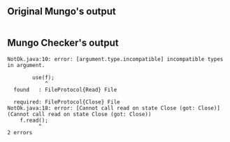 ## Original Mungo's output

```
```

## Mungo Checker's output

```
NotOk.java:10: error: [argument.type.incompatible] incompatible types in argument.
        use(f);
            ^
  found   : FileProtocol{Read} File
  required: FileProtocol{Close} File
NotOk.java:18: error: [Cannot call read on state Close (got: Close)] (Cannot call read on state Close (got: Close))
    f.read();
          ^
2 errors```
